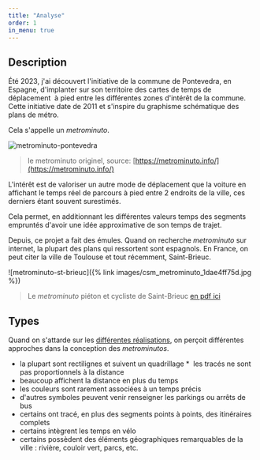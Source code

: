 ```yaml
---
title: "Analyse"
order: 1
in_menu: true
---
```

## Description

Été 2023, j'ai découvert l'initiative de la commune de Pontevedra, en Espagne, d'implanter sur son territoire des cartes de temps de déplacement  à pied entre les différentes zones d'intérêt de la commune. Cette initiative date de 2011 et s'inspire du graphisme schématique des plans de métro.

Cela s'appelle un *metrominuto*. 

![metrominuto-pontevedra](https://metrominuto.info/wp-content/uploads/2020/06/metrominuto8.png)

> le metrominuto originel, source: [https://metrominuto.info/](https://metrominuto.info/)

L'intérêt est de valoriser un autre mode de déplacement que la voiture en affichant le temps réel de parcours à pied entre 2 endroits de la ville, ces derniers étant souvent surestimés.

Cela permet, en additionnant les différentes valeurs temps des segments empruntés d'avoir une idée approximative de son temps de trajet.

Depuis, ce projet a fait des émules. Quand on recherche *metrominuto* sur internet, la plupart des plans qui ressortent sont espagnols. En France, on peut citer la ville de Toulouse et tout récemment, Saint-Brieuc. 

![metrominuto-st-brieuc]({% link images/csm_metrominuto_1dae4ff75d.jpg %})

> Le *metrominuto* piéton et cycliste de Saint-Brieuc [en pdf ici](https://www.saint-brieuc.bzh/fileadmin/user_upload/Au_quotidien/Circuler_en_ville/Metrominuto_.pdf)

## Types 

Quand on s'attarde sur les [différentes réalisations](https://duckduckgo.com/?q=metrominuto&t=h_&iax=images&ia=images), on perçoit différentes approches dans la conception des *metrominutos*.

* la plupart sont rectilignes et suivent un quadrillage
*  les tracés ne sont pas proportionnels à la distance
* beaucoup affichent la distance en plus du temps
* les couleurs sont rarement associées à un temps précis
* d'autres symboles peuvent venir renseigner les parkings ou arrêts de bus
* certains ont tracé, en plus des segments points à points, des itinéraires complets
* certains intègrent les temps en vélo
* certains possèdent des éléments géographiques remarquables de la ville : rivière, couloir vert, parcs, etc. 